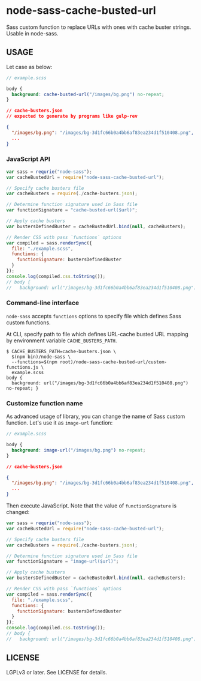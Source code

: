 node-sass-cache-busted-url
==========================

Sass custom function to replace URLs with ones with cache buster strings. Usable in node-sass.

USAGE
-----

Let case as below:

```scss
// example.scss

body {
  background: cache-busted-url("/images/bg.png") no-repeat;
}
```

```json
// cache-busters.json
// expected to generate by programs like gulp-rev

{
  "/images/bg.png": "/images/bg-3d1fc66b0a4bb6af83ea234d1f510408.png",
  ...
}
```

### JavaScript API ###

```javascript
var sass = requrie("node-sass");
var cacheBustedUrl = require("node-sass-cache-busted-url");

// Specify cache busters file
var cacheBusters = require(./cache-busters.json);

// Determine function signature used in Sass file
var functionSignature = "cache-busted-url($url)";

// Apply cache busters
var bustersDefinedBuster = cacheBustedUrl.bind(null, cacheBusters);

// Render CSS with pass `functions` options
var compiled = sass.renderSync({
  file: "./example.scss",
  functions: {
    functionSignature: bustersDefinedBuster
  }
});
console.log(compiled.css.toString());
// body {
//   background: url("/images/bg-3d1fc66b0a4bb6af83ea234d1f510408.png") no-repeat; }
```

### Command-line interface ###

`node-sass` accepts `functions` options to specify file which defines Sass custom functions.

At CLI, specify path to file which defines URL-cache busted URL mapping by environment variable `CACHE_BUSTERS_PATH`.

```
$ CACHE_BUSTERS_PATH=cache-busters.json \
  $(npm bin)/node-sass \
  --functions=$(npm root)/node-sass-cache-busted-url/custom-functions.js \
  example.scss
body {
  background: url("/images/bg-3d1fc66b0a4bb6af83ea234d1f510408.png") no-repeat; }

```

### Customize function name ###

As advanced usage of library, you can change the name of Sass custom function. Let's use it as `image-url` function:

```scss
// example.scss

body {
  background: image-url("/images/bg.png") no-repeat;
}
```

```json
// cache-busters.json

{
  "/images/bg.png": "/images/bg-3d1fc66b0a4bb6af83ea234d1f510408.png",
  ...
}
```

Then execute JavaScript. Note that the value of `functionSignature` is changed:

```javascript
var sass = requrie("node-sass");
var cacheBustedUrl = require("node-sass-cache-busted-url");

// Specify cache busters file
var cacheBusters = require(./cache-busters.json);

// Determine function signature used in Sass file
var functionSignature = "image-url($url)";

// Apply cache busters
var bustersDefinedBuster = cacheBustedUrl.bind(null, cacheBusters);

// Render CSS with pass `functions` options
var compiled = sass.renderSync({
  file: "./example.scss",
  functions: {
    functionSignature: bustersDefinedBuster
  }
});
console.log(compiled.css.toString());
// body {
//   background: url("/images/bg-3d1fc66b0a4bb6af83ea234d1f510408.png") no-repeat; }
```

LICENSE
-------

LGPLv3 or later. See LICENSE for details.
